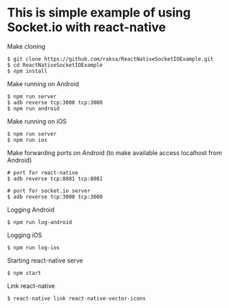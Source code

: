 This is simple example of using Socket.io with react-native
===

Make cloning
```
$ git clone https://github.com/raksa/ReactNativeSocketIOExample.git
$ cd ReactNativeSocketIOExample
$ npm install
```

Make running on Android
```
$ npm run server
$ adb reverse tcp:3000 tcp:3000
$ npm run android
```

Make running on iOS
```
$ npm run server
$ npm run ios
```

Make forwarding ports on Android (to make available access localhost from Android)
```
# port for react-native
$ adb reverse tcp:8081 tcp:8081

# port for socket.io server
$ adb reverse tcp:3000 tcp:3000
```

Logging Android
```
$ npm run log-android
```

Logging iOS
```
$ npm run log-ios
```

Starting react-native serve
```
$ npm start
```
Link react-native
```
$ react-native link react-native-vector-icons
```